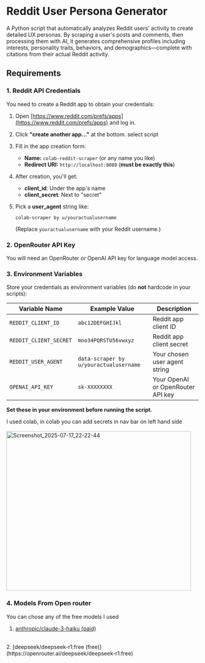 # Reddit User Persona Generator

A Python script that automatically analyzes Reddit users' activity to create detailed UX personas. By scraping a user's posts and comments, then processing them with AI, it generates comprehensive profiles including interests, personality traits, behaviors, and demographics—complete with citations from their actual Reddit activity.

## Requirements

### 1. Reddit API Credentials

You need to create a Reddit app to obtain your credentials:

1. Open [https://www.reddit.com/prefs/apps](https://www.reddit.com/prefs/apps) and log in.
2. Click **"create another app…"** at the bottom. select script
3. Fill in the app creation form:
    - **Name:** `colab-reddit-scraper` (or any name you like)
    - **Redirect URI:** `http://localhost:8080` (**must be exactly this**)

4. After creation, you'll get:
    - **client_id**: Under the app's name
    - **client_secret**: Next to "secret"

5. Pick a **user_agent** string like:
    ```
    colab-scraper by u/youractualusername
    ```
    (Replace `youractualusername` with your Reddit username.)

### 2. OpenRouter API Key

You will need an OpenRouter or OpenAI API key for language model access.

### 3. Environment Variables

Store your credentials as environment variables (do **not** hardcode in your scripts):

| Variable Name         | Example Value                           | Description                         |
|---------------------- |-----------------------------------------|-------------------------------------|
| `REDDIT_CLIENT_ID`    | `abc12DEFGHIJkl`                        | Reddit app client ID                |
| `REDDIT_CLIENT_SECRET`| `mno34PQRSTU56vwxyz`                    | Reddit app client secret            |
| `REDDIT_USER_AGENT`   | `data-scraper by u/youractualusername`  | Your chosen user agent string       |
| `OPENAI_API_KEY`      | `sk-XXXXXXXX`                           | Your OpenAI or OpenRouter API key   |

**Set these in your environment before running the script.**  

I used colab, in colab you can add secrets in nav bar on left hand side
<br>
<br>
<img width="484" height="417" alt="Screenshot_2025-07-17_22-22-44" src="https://github.com/user-attachments/assets/666bd910-9fb8-4748-81b9-364039e4a0d9" />

### 4. Models From Open router
You can chose any of the free models
I used 
<br>
1. [anthropic/claude-3-haiku (paid)](https://openrouter.ai/anthropic/claude-3-haiku)
<br>
2. [deepseek/deepseek-r1:free (free)](https://openrouter.ai/deepseek/deepseek-r1:free)
